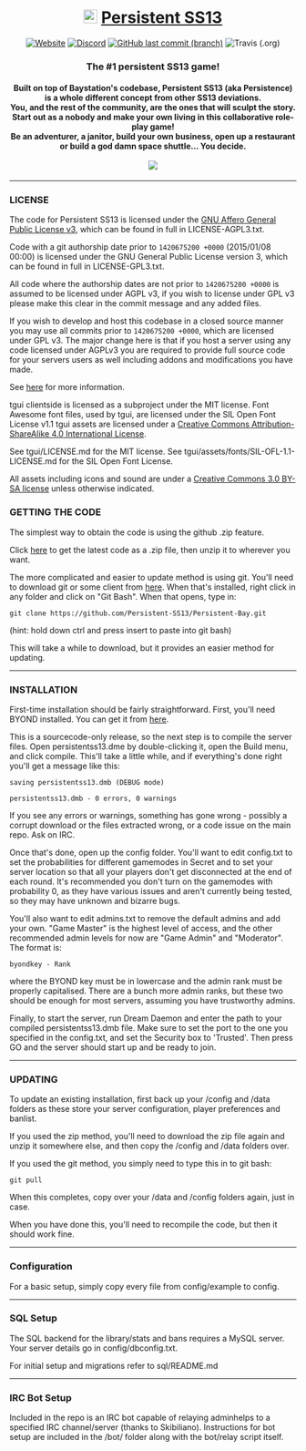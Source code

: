 
<div background-color="#000011">
	<h1 align="center">
		<img src="https://wiki.persistentss13.com/resources/assets/NT.png" height="24px"/>
		<a href="https://github.com/Persistent-SS13/Persistent-Bay/" style="">
			Persistent SS13
		</a>
		<br>
	</h1>
	<p align="center">
		<a href="https://persistentss13.com/"><img alt="Website" src="https://img.shields.io/website/https/persistentss13.com.svg?down_message=Offline...&label=Website&up_message=Online%21"></a>
		<a href="https://discord.gg/QCWcHxN"><img alt="Discord" src="https://img.shields.io/discord/332252466206998539.svg?label=Discord"></a>
		<a href="https://github.com/Persistent-SS13/Persistent-Bay/tree/dev"><img alt="GitHub last commit (branch)" src="https://img.shields.io/github/last-commit/Persistent-SS13/Persistent-Bay/dev.svg?label=Last%20Update"></a>
		<img alt="Travis (.org)" src="https://img.shields.io/travis/Persistent-SS13/Persistent-Bay.svg?label=Latest%20Build">
	</p>
	<h3 align="center">
		The #1 persistent SS13 game!
	</h3>
	<p>
		<h4 align="center">
			Built on top of Baystation's codebase, Persistent SS13 (aka Persistence) is a whole different concept from other SS13 deviations.
			<br>
			You, and the rest of the community, are the ones that will sculpt the story.
			<br>
			Start out as a nobody and make your own living in this collaborative role-play game!
			<br>
			Be an adventurer, a janitor, build your own business, open up a restaurant or build a god damn space shuttle... You decide.
			<br><br>
			<img src="https://wiki.persistentss13.com/images/e/e5/PS13-AI.gif"/>
		</h4>
	</p>
</div>


---

### LICENSE
The code for Persistent SS13 is licensed under the [GNU Affero General Public License v3](http://www.gnu.org/licenses/agpl.html), which can be found in full in LICENSE-AGPL3.txt.

Code with a git authorship date prior to `1420675200 +0000` (2015/01/08 00:00) is licensed under the GNU General Public License version 3, which can be found in full in LICENSE-GPL3.txt.

All code where the authorship dates are not prior to `1420675200 +0000` is assumed to be licensed under AGPL v3, if you wish to license under GPL v3 please make this clear in the commit message and any added files.

If you wish to develop and host this codebase in a closed source manner you may use all commits prior to `1420675200 +0000`, which are licensed under GPL v3.  The major change here is that if you host a server using any code licensed under AGPLv3 you are required to provide full source code for your servers users as well including addons and modifications you have made.

See [here](https://www.gnu.org/licenses/why-affero-gpl.html) for more information.

tgui clientside is licensed as a subproject under the MIT license.
Font Awesome font files, used by tgui, are licensed under the SIL Open Font License v1.1
tgui assets are licensed under a [Creative Commons Attribution-ShareAlike 4.0 International License](http://creativecommons.org/licenses/by-sa/4.0/).

See tgui/LICENSE.md for the MIT license.
See tgui/assets/fonts/SIL-OFL-1.1-LICENSE.md for the SIL Open Font License.

All assets including icons and sound are under a [Creative Commons 3.0 BY-SA license](http://creativecommons.org/licenses/by-sa/3.0/) unless otherwise indicated.

### GETTING THE CODE
The simplest way to obtain the code is using the github .zip feature.

Click [here](https://github.com/Persistent-SS13/Persistent-Bay/archive/dev.zip) to get the latest code as a .zip file, then unzip it to wherever you want.

The more complicated and easier to update method is using git.  You'll need to download git or some client from [here](http://git-scm.com/).  When that's installed, right click in any folder and click on "Git Bash".  When that opens, type in:

    git clone https://github.com/Persistent-SS13/Persistent-Bay.git

(hint: hold down ctrl and press insert to paste into git bash)

This will take a while to download, but it provides an easier method for updating.

---

### INSTALLATION

First-time installation should be fairly straightforward.  First, you'll need BYOND installed.  You can get it from [here](http://www.byond.com/).

This is a sourcecode-only release, so the next step is to compile the server files.  Open persistentss13.dme by double-clicking it, open the Build menu, and click compile.  This'll take a little while, and if everything's done right you'll get a message like this:

    saving persistentss13.dmb (DEBUG mode)
    
    persistentss13.dmb - 0 errors, 0 warnings

If you see any errors or warnings, something has gone wrong - possibly a corrupt download or the files extracted wrong, or a code issue on the main repo.  Ask on IRC.

Once that's done, open up the config folder.  You'll want to edit config.txt to set the probabilities for different gamemodes in Secret and to set your server location so that all your players don't get disconnected at the end of each round.  It's recommended you don't turn on the gamemodes with probability 0, as they have various issues and aren't currently being tested, so they may have unknown and bizarre bugs.

You'll also want to edit admins.txt to remove the default admins and add your own.  "Game Master" is the highest level of access, and the other recommended admin levels for now are "Game Admin" and "Moderator".  The format is:

    byondkey - Rank

where the BYOND key must be in lowercase and the admin rank must be properly capitalised.  There are a bunch more admin ranks, but these two should be enough for most servers, assuming you have trustworthy admins.

Finally, to start the server, run Dream Daemon and enter the path to your compiled persistentss13.dmb file.  Make sure to set the port to the one you  specified in the config.txt, and set the Security box to 'Trusted'.  Then press GO and the server should start up and be ready to join.

---

### UPDATING

To update an existing installation, first back up your /config and /data folders
as these store your server configuration, player preferences and banlist.

If you used the zip method, you'll need to download the zip file again and unzip it somewhere else, and then copy the /config and /data folders over.

If you used the git method, you simply need to type this in to git bash:

    git pull

When this completes, copy over your /data and /config folders again, just in case.

When you have done this, you'll need to recompile the code, but then it should work fine.

---

### Configuration

For a basic setup, simply copy every file from config/example to config.

---

### SQL Setup

The SQL backend for the library/stats and bans requires a MySQL server.  Your server details go in config/dbconfig.txt.

For initial setup and migrations refer to sql/README.md

---

### IRC Bot Setup

Included in the repo is an IRC bot capable of relaying adminhelps to a specified IRC channel/server (thanks to Skibiliano).  Instructions for bot setup are included in the /bot/ folder along with the bot/relay script itself.
